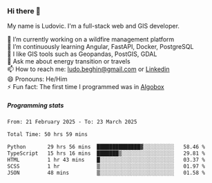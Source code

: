 ### Hi there 👋

My name is Ludovic. I'm a full-stack web and GIS developer.

 🔭 I’m currently working on a wildfire management platform<br/>
 🌱 I’m continuously learning Angular, FastAPI, Docker, PostgreSQL<br/>
 👯 I like GIS tools such as Geopandas, PostGIS, GDAL<br/>
 💬 Ask me about energy transition or travels<br/>
 📫 How to reach me: ludo.beghin@gmail.com or [Linkedin](https://www.linkedin.com/in/ludovic-beghin/)<br/>
 😄 Pronouns: He/Him<br/>
 ⚡ Fun fact: The first time I programmed was in [Algobox](https://fr.wikipedia.org/wiki/Algobox)<br/>

##### Programming stats
<!--START_SECTION:waka-->

```txt
From: 21 February 2025 - To: 23 March 2025

Total Time: 50 hrs 59 mins

Python       29 hrs 56 mins  ██████████████▓░░░░░░░░░░   58.46 %
TypeScript   15 hrs 16 mins  ███████▒░░░░░░░░░░░░░░░░░   29.81 %
HTML         1 hr 43 mins    █░░░░░░░░░░░░░░░░░░░░░░░░   03.37 %
SCSS         1 hr            ▒░░░░░░░░░░░░░░░░░░░░░░░░   01.97 %
JSON         48 mins         ▒░░░░░░░░░░░░░░░░░░░░░░░░   01.58 %
```

<!--END_SECTION:waka-->
